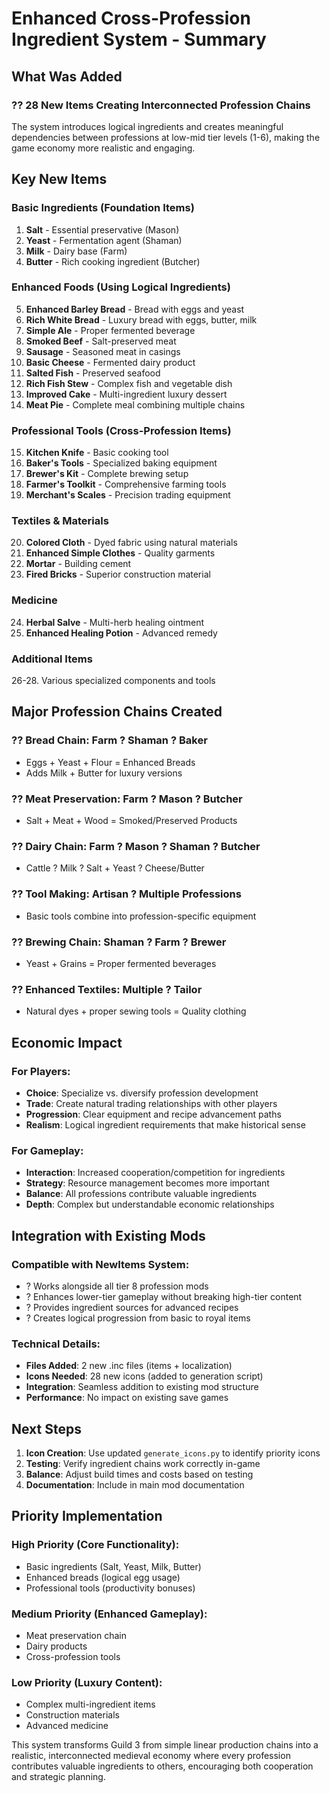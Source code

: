 # Enhanced Cross-Profession Ingredient System - Summary

## What Was Added

### ?? **28 New Items** Creating Interconnected Profession Chains

The system introduces logical ingredients and creates meaningful dependencies between professions at low-mid tier levels (1-6), making the game economy more realistic and engaging.

## Key New Items

### Basic Ingredients (Foundation Items)
1. **Salt** - Essential preservative (Mason)
2. **Yeast** - Fermentation agent (Shaman) 
3. **Milk** - Dairy base (Farm)
4. **Butter** - Rich cooking ingredient (Butcher)

### Enhanced Foods (Using Logical Ingredients)
5. **Enhanced Barley Bread** - Bread with eggs and yeast
6. **Rich White Bread** - Luxury bread with eggs, butter, milk
7. **Simple Ale** - Proper fermented beverage
8. **Smoked Beef** - Salt-preserved meat
9. **Sausage** - Seasoned meat in casings
10. **Basic Cheese** - Fermented dairy product
11. **Salted Fish** - Preserved seafood
12. **Rich Fish Stew** - Complex fish and vegetable dish
13. **Improved Cake** - Multi-ingredient luxury dessert
14. **Meat Pie** - Complete meal combining multiple chains

### Professional Tools (Cross-Profession Items)
15. **Kitchen Knife** - Basic cooking tool
16. **Baker's Tools** - Specialized baking equipment
17. **Brewer's Kit** - Complete brewing setup
18. **Farmer's Toolkit** - Comprehensive farming tools
19. **Merchant's Scales** - Precision trading equipment

### Textiles & Materials
20. **Colored Cloth** - Dyed fabric using natural materials
21. **Enhanced Simple Clothes** - Quality garments
22. **Mortar** - Building cement
23. **Fired Bricks** - Superior construction material

### Medicine
24. **Herbal Salve** - Multi-herb healing ointment
25. **Enhanced Healing Potion** - Advanced remedy

### Additional Items
26-28. Various specialized components and tools

## Major Profession Chains Created

### ?? **Bread Chain**: Farm ? Shaman ? Baker
- Eggs + Yeast + Flour = Enhanced Breads
- Adds Milk + Butter for luxury versions

### ?? **Meat Preservation**: Farm ? Mason ? Butcher
- Salt + Meat + Wood = Smoked/Preserved Products

### ?? **Dairy Chain**: Farm ? Mason ? Shaman ? Butcher  
- Cattle ? Milk ? Salt + Yeast ? Cheese/Butter

### ?? **Tool Making**: Artisan ? Multiple Professions
- Basic tools combine into profession-specific equipment

### ?? **Brewing Chain**: Shaman ? Farm ? Brewer
- Yeast + Grains = Proper fermented beverages

### ?? **Enhanced Textiles**: Multiple ? Tailor
- Natural dyes + proper sewing tools = Quality clothing

## Economic Impact

### For Players:
- **Choice**: Specialize vs. diversify profession development
- **Trade**: Create natural trading relationships with other players
- **Progression**: Clear equipment and recipe advancement paths
- **Realism**: Logical ingredient requirements that make historical sense

### For Gameplay:
- **Interaction**: Increased cooperation/competition for ingredients
- **Strategy**: Resource management becomes more important
- **Balance**: All professions contribute valuable ingredients
- **Depth**: Complex but understandable economic relationships

## Integration with Existing Mods

### Compatible with NewItems System:
- ? Works alongside all tier 8 profession mods
- ? Enhances lower-tier gameplay without breaking high-tier content
- ? Provides ingredient sources for advanced recipes
- ? Creates logical progression from basic to royal items

### Technical Details:
- **Files Added**: 2 new .inc files (items + localization)
- **Icons Needed**: 28 new icons (added to generation script)
- **Integration**: Seamless addition to existing mod structure
- **Performance**: No impact on existing save games

## Next Steps

1. **Icon Creation**: Use updated `generate_icons.py` to identify priority icons
2. **Testing**: Verify ingredient chains work correctly in-game
3. **Balance**: Adjust build times and costs based on testing
4. **Documentation**: Include in main mod documentation

## Priority Implementation

### High Priority (Core Functionality):
- Basic ingredients (Salt, Yeast, Milk, Butter)
- Enhanced breads (logical egg usage)
- Professional tools (productivity bonuses)

### Medium Priority (Enhanced Gameplay):
- Meat preservation chain
- Dairy products
- Cross-profession tools

### Low Priority (Luxury Content):
- Complex multi-ingredient items
- Construction materials
- Advanced medicine

This system transforms Guild 3 from simple linear production chains into a realistic, interconnected medieval economy where every profession contributes valuable ingredients to others, encouraging both cooperation and strategic planning.